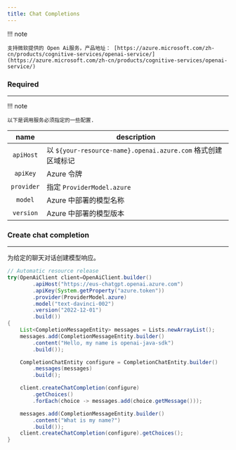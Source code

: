 ```yaml
---
title: Chat Completions
---
```


!!! note

    支持微软提供的 Open Ai服务，产品地址： [https://azure.microsoft.com/zh-cn/products/cognitive-services/openai-service/](https://azure.microsoft.com/zh-cn/products/cognitive-services/openai-service/)

### Required

---

!!! note

    以下是调用服务必须指定的一些配置.

|    name    | description                                         |
|:----------:|-----------------------------------------------------|
| `apiHost`  | 以 `${your-resource-name}.openai.azure.com` 格式创建区域标记 |  
|  `apiKey`  | Azure 令牌                                            |
| `provider` | 指定 `ProviderModel.azure`                            |
|  `model`   | Azure 中部署的模型名称                                      |
| `version`  | Azure 中部署的模型版本                                      |

### Create chat completion

---

为给定的聊天对话创建模型响应。

```java
// Automatic resource release
try(OpenAiClient client=OpenAiClient.builder()
        .apiHost("https://eus-chatgpt.openai.azure.com")
        .apiKey(System.getProperty("azure.token"))
        .provider(ProviderModel.azure)
        .model("text-davinci-002")
        .version("2022-12-01")
        .build())
{
    List<CompletionMessageEntity> messages = Lists.newArrayList();
    messages.add(CompletionMessageEntity.builder()
        .content("Hello, my name is openai-java-sdk")
        .build());

    CompletionChatEntity configure = CompletionChatEntity.builder()
        .messages(messages)
        .build();

    client.createChatCompletion(configure)
        .getChoices()
        .forEach(choice -> messages.add(choice.getMessage()));

    messages.add(CompletionMessageEntity.builder()
        .content("What is my name?")
        .build());
    client.createChatCompletion(configure).getChoices();
}
```

